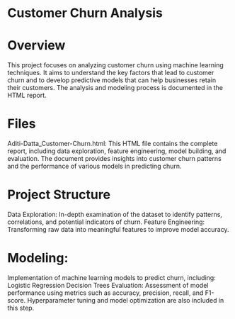 # Customer Churn Analysis
# Overview
This project focuses on analyzing customer churn using machine learning techniques. It aims to understand the key factors that lead to customer churn and to develop predictive models that can help businesses retain their customers. The analysis and modeling process is documented in the HTML report.
# Files
Aditi-Datta_Customer-Churn.html: This HTML file contains the complete report, including data exploration, feature engineering, model building, and evaluation. The document provides insights into customer churn patterns and the performance of various models in predicting churn.
# Project Structure
Data Exploration: In-depth examination of the dataset to identify patterns, correlations, and potential indicators of churn.
Feature Engineering: Transforming raw data into meaningful features to improve model accuracy.
# Modeling: 
Implementation of machine learning models to predict churn, including:
Logistic Regression
Decision Trees
Evaluation: Assessment of model performance using metrics such as accuracy, precision, recall, and F1-score. Hyperparameter tuning and model optimization are also included in this step.
